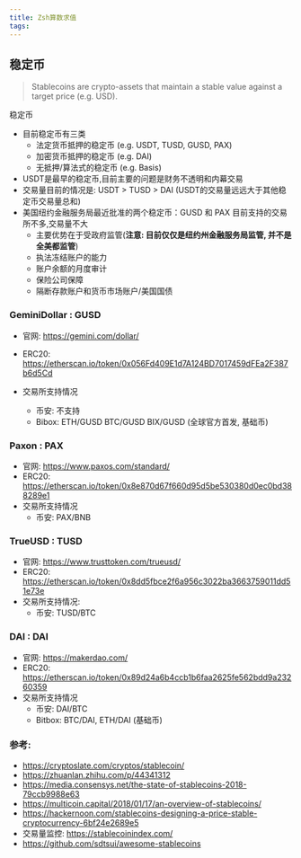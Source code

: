 ```yaml
---
title: Zsh算数求值
tags:
---
```

## 稳定币

> Stablecoins are crypto-assets that maintain a stable value against a target price (e.g. USD).

稳定币

- 目前稳定币有三类
  - 法定货币抵押的稳定币 (e.g. USDT, TUSD, GUSD, PAX)
  - 加密货币抵押的稳定币 (e.g. DAI)
  - 无抵押/算法式的稳定币 (e.g. Basis)
- USDT是最早的稳定币,目前主要的问题是财务不透明和内幕交易
- 交易量目前的情况是: USDT > TUSD > DAI  (USDT的交易量远远大于其他稳定币交易量总和)
- 美国纽约金融服务局最近批准的两个稳定币：GUSD 和 PAX 目前支持的交易所不多,交易量不大
  -  主要优势在于受政府监管(**注意: 目前仅仅是纽约州金融服务局监管, 并不是全美都监管**)
    - 执法冻结账户的能力
    - 账户余额的月度审计
    - 保险公司保障
    - 隔断存款账户和货币市场账户/美国国债


### GeminiDollar :  GUSD

- 官网: https://gemini.com/dollar/
- ERC20: https://etherscan.io/token/0x056Fd409E1d7A124BD7017459dFEa2F387b6d5Cd

- 交易所支持情况
  - 币安: 不支持
  - Bibox: ETH/GUSD BTC/GUSD BIX/GUSD (全球官方首发, 基础币)

### Paxon  :  PAX

- 官网: https://www.paxos.com/standard/
- ERC20: https://etherscan.io/token/0x8e870d67f660d95d5be530380d0ec0bd388289e1
- 交易所支持情况
  - 币安: PAX/BNB 

### TrueUSD  :  TUSD

- 官网: https://www.trusttoken.com/trueusd/
- ERC20: https://etherscan.io/token/0x8dd5fbce2f6a956c3022ba3663759011dd51e73e
- 交易所支持情况:
  - 币安: TUSD/BTC

### DAI  :  DAI

- 官网: https://makerdao.com/
- ERC20: https://etherscan.io/token/0x89d24a6b4ccb1b6faa2625fe562bdd9a23260359
- 交易所支持情况
  - 币安: DAI/BTC
  - Bitbox: BTC/DAI, ETH/DAI (基础币)

### 参考: 

 - https://cryptoslate.com/cryptos/stablecoin/
 - https://zhuanlan.zhihu.com/p/44341312
 - https://media.consensys.net/the-state-of-stablecoins-2018-79ccb9988e63
 - https://multicoin.capital/2018/01/17/an-overview-of-stablecoins/
 - https://hackernoon.com/stablecoins-designing-a-price-stable-cryptocurrency-6bf24e2689e5
 - 交易量监控: https://stablecoinindex.com/
 - https://github.com/sdtsui/awesome-stablecoins

